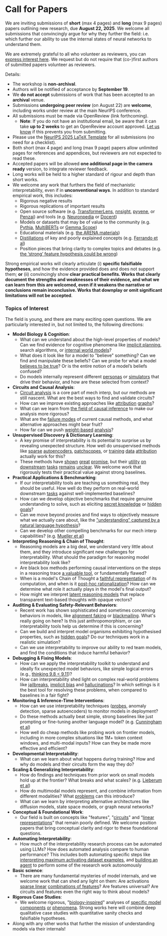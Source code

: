 # Call for Papers
We are inviting submissions of **short** (max 4 pages) and **long** (max 9 pages) papers outlining new research, due **August 22, 2025**. We welcome all submissions that convincingly argue for why they further the field: i.e. which further our ability to use the internal states of neural networks to understand them. 

We are extremely grateful to all who volunteer as reviewers, you can [express interest here](https://www.google.com/url?q=https://docs.google.com/forms/d/e/1FAIpQLSdiw1SJllzoTz_nqzDTzTOGb9DV3W_truQyh-WvYj_QGIi7Mg/viewform?usp%3Ddialog&sa=D&source=editors&ust=1752366543946045&usg=AOvVaw1tlCtIiy7BlOLaq2MTFCe9). We request but do not require that (co-)first authors of submitted papers volunteer as reviewers. 

Details: 
* The workshop is **non-archival**.
* Authors will be notified of acceptance by **September 19**.
* We **do not accept** submissions of work that has been accepted to an **archival** venue.
* Submissions **undergoing peer review** (on August 22) are **welcome**, including works under review at the main NeurIPS conference.
* All submissions must be made via OpenReview (link forthcoming).
  * **Note**: If you do not have an institutional email, be aware that it can take **up to 2 weeks** to get an OpenReview account approved. [Let us know](mailto:neurips2025@mechinterpworkshop.com) if this prevents you from submitting.
* Please use the [NeurIPS 2025 LaTeX Template](https://www.google.com/url?q=https://media.neurips.cc/Conferences/NeurIPS2025/Styles.zip&sa=D&source=editors&ust=1752366543949384&usg=AOvVaw2keROtebPfaZfzb0LnCuHL) for all submissions (no need for a checklist).
* Both short (max 4 page) and long (max 9 page) papers allow unlimited pages for references and appendices, but reviewers are not expected to read these.
* Accepted papers will be allowed **one additional page in the camera ready** version, to integrate reviewer feedback.
* Long works will be held to a higher standard of rigour and depth than short works.
* We welcome any work that furthers the field of mechanistic interpretability, even if in **unconventional ways**. In addition to standard empirical work, this includes:
  * Rigorous negative results
  * Rigorous replications of important results
  * Open source software (e.g. [TransformerLens](https://www.google.com/url?q=https://github.com/neelnanda-io/TransformerLens&sa=D&source=editors&ust=1752366543951789&usg=AOvVaw0NLgBkkvhvbgfhs8LdN1WG), [nnsight](https://www.google.com/url?q=https://github.com/ndif-team/nnsight&sa=D&source=editors&ust=1752366543951966&usg=AOvVaw2SjxOceT-hgvxN28X0_OpD), [pyvene](https://www.google.com/url?q=https://github.com/stanfordnlp/pyvene/tree/main/pyvene/models/mlp&sa=D&source=editors&ust=1752366543952164&usg=AOvVaw2OMnnZT_RkO4WI7Nhr4VLA), or [Penzai](https://www.google.com/url?q=https://github.com/google-deepmind/penzai&sa=D&source=editors&ust=1752366543952360&usg=AOvVaw2unWoRgV3VBb6RceYLZCmo)) and tools (e.g. [Neuronpedia](https://www.google.com/url?q=http://neuronpedia.org&sa=D&source=editors&ust=1752366543952548&usg=AOvVaw2mxufu3QQXEmzd8Ht_j7Um) or [Docent](https://www.google.com/url?q=https://transluce.org/introducing-docent&sa=D&source=editors&ust=1752366543952814&usg=AOvVaw3-NW6WGV7UFFXpxc5wBdFv))
  * Models or datasets that may be of value to the community (e.g. [Pythia](https://www.google.com/url?q=https://arxiv.org/abs/2304.01373&sa=D&source=editors&ust=1752366543953185&usg=AOvVaw1xL6HD4Y6xhIRCsuDzWswl), [MultiBERTs](https://www.google.com/url?q=https://arxiv.org/abs/2106.16163&sa=D&source=editors&ust=1752366543953339&usg=AOvVaw3_4BdYU9aKrkK-OPtvR-CC) or [Gemma Scope](https://www.google.com/url?q=https://arxiv.org/abs/2408.05147&sa=D&source=editors&ust=1752366543953498&usg=AOvVaw0N6hV2tIcy-uY-Ero91yxG))
  * Educational materials (e.g. [the ARENA materials](https://www.google.com/url?q=https://arena3-chapter1-transformer-interp.streamlit.app/&sa=D&source=editors&ust=1752366543953876&usg=AOvVaw3hdOloJ6C7Kkor0TeFrSBN))
  * [Distillations](https://www.google.com/url?q=https://distill.pub/2017/research-debt/&sa=D&source=editors&ust=1752366543954128&usg=AOvVaw1Pk3AFhfoP_n3_W5yCAyl5) of key and poorly explained concepts (e.g. [Ferrando et al](https://www.google.com/url?q=https://arxiv.org/abs/2405.00208&sa=D&source=editors&ust=1752366543954439&usg=AOvVaw1hMCS7rCqWMXn4PoBrPSlq))
  * Position pieces that bring clarity to complex topics and debates (e.g. [the ‘strong’ feature hypothesis could be wrong](https://www.google.com/url?q=https://www.alignmentforum.org/posts/tojtPCCRpKLSHBdpn/the-strong-feature-hypothesis-could-be-wrong&sa=D&source=editors&ust=1752366543955093&usg=AOvVaw1n2dw-wWz5TRlq55aL1eme))

Strong empirical works will clearly articulate (i) **specific falsifiable hypotheses**, and how the evidence provided does and does not support them; **or** (ii) convincingly show **clear practical benefits. Works that clearly document the strengths and weaknesses of their evidence, and what we can learn from this are welcomed, even if it weakens the narrative or conclusions remain inconclusive. Works that downplay or omit significant limitations will not be accepted**. 
### Topics of Interest
The field is young, and there are many exciting open questions. We are particularly interested in, but not limited to, the following directions: 
* **Model Biology & Cognition**:
  * What can we understand about the high-level properties of models? Can we find evidence for cognitive phenomena like [implicit planning](https://www.google.com/url?q=https://transformer-circuits.pub/2025/attribution-graphs/biology.html%23dives-poems&sa=D&source=editors&ust=1752366543958132&usg=AOvVaw14mUKYVfeQKBQs9b3ThPHs), search algorithms, or [internal world models](https://www.google.com/url?q=https://arxiv.org/abs/2210.13382&sa=D&source=editors&ust=1752366543958402&usg=AOvVaw3GzRLy5TEjTFgNJwgDxmtg)?
  * What does it look like for a model to "believe" something? Can we find and manipulate these beliefs? Can we probe for what a model [believes to be true](https://www.google.com/url?q=https://arxiv.org/abs/2310.06824&sa=D&source=editors&ust=1752366543959007&usg=AOvVaw135XT771RpMTJD6nnLmBde)? Or is the entire notion of a model’s beliefs confused?
  * Do models internally represent different [personas](https://www.google.com/url?q=https://arxiv.org/abs/2406.12094&sa=D&source=editors&ust=1752366543959451&usg=AOvVaw0EvNVl690PALs-LtJfqlKD) or [simulators](https://www.google.com/url?q=https://www.nature.com/articles/s41586-023-06647-8&sa=D&source=editors&ust=1752366543959649&usg=AOvVaw3eqDTdGdKNhd1K5cJkKHHC) that drive their behavior, and how are these selected from context?
* **Circuits and Causal Analysis**:
  * [Circuit analysis](https://www.google.com/url?q=https://distill.pub/2020/circuits/zoom-in/&sa=D&source=editors&ust=1752366543960226&usg=AOvVaw2_2mNu21EXIWnwu0AV150P) is a core part of mech interp, but our methods are still nascent. What are the best ways to find and validate circuits?
  * How can we improve existing approaches like [attribution](https://www.google.com/url?q=https://arxiv.org/abs/2406.11944&sa=D&source=editors&ust=1752366543960842&usg=AOvVaw1DkMRGxbjQToUeATQ95XK1) [graphs](https://www.google.com/url?q=https://transformer-circuits.pub/2025/attribution-graphs/methods.html&sa=D&source=editors&ust=1752366543961065&usg=AOvVaw0WUyIyl8D7ne__7ZT6TY1D)?
  * What can we learn from [the field of causal inference](https://www.google.com/url?q=https://arxiv.org/abs/2407.04690&sa=D&source=editors&ust=1752366543961420&usg=AOvVaw2kACTlDMyWNYj-UAB7XwzW) to make our analysis more rigorous?
  * What are the [failure modes](https://www.google.com/url?q=https://arxiv.org/abs/2307.15771&sa=D&source=editors&ust=1752366543961818&usg=AOvVaw1xhZrH7LFMCOMroWNdVVZ8) of current causal methods, and what alternative approaches might bear fruit?
  * How far can we push [weight-based](https://www.google.com/url?q=https://arxiv.org/abs/2301.05217&sa=D&source=editors&ust=1752366543962282&usg=AOvVaw0IBw4glp0NSeSw3qLxD9lz) [analysis](https://www.google.com/url?q=https://arxiv.org/abs/2410.08417&sa=D&source=editors&ust=1752366543962429&usg=AOvVaw3hR266ZtJEooGTYGMb7Khd)?
* **Unsupervised Discovery & Dictionary Learning**:
  * A key promise of interpretability is its potential to surprise us by revealing unexpected structure. How well do unsupervised methods like [sparse](https://www.google.com/url?q=https://arxiv.org/abs/2103.15949&sa=D&source=editors&ust=1752366543963302&usg=AOvVaw1nlXyGowCWE9B7BPIWR63T) [autoencoders](https://www.google.com/url?q=https://transformer-circuits.pub/2023/monosemantic-features&sa=D&source=editors&ust=1752366543963569&usg=AOvVaw01ysqKRRNOij8H61Yobb8r), [patch](https://www.google.com/url?q=https://arxiv.org/abs/2401.06102&sa=D&source=editors&ust=1752366543963727&usg=AOvVaw3Tk8rB0ur9PCKyciK8vrIn)[scopes](https://www.google.com/url?q=https://arxiv.org/abs/2403.10949v2&sa=D&source=editors&ust=1752366543963838&usg=AOvVaw1pLYSSKg_Wb1c55dXnb7u6), or [training](https://www.google.com/url?q=https://proceedings.mlr.press/v70/koh17a?ref%3Dhttps://githubhelp.com&sa=D&source=editors&ust=1752366543964045&usg=AOvVaw0-b_v-oOPk076vl78mT-Xi) [data](https://www.google.com/url?q=https://arxiv.org/abs/2308.03296&sa=D&source=editors&ust=1752366543964227&usg=AOvVaw1NxWPVd1tB9Dka8nd8BkVY) [attribution](https://www.google.com/url?q=https://arxiv.org/abs/2205.11482&sa=D&source=editors&ust=1752366543964388&usg=AOvVaw0phDNXFakvpsE3ujfjtV4J) actually work for this?
  * These methods have [shown](https://www.google.com/url?q=https://transformer-circuits.pub/2024/scaling-monosemanticity/index.html&sa=D&source=editors&ust=1752366543964800&usg=AOvVaw1hH-_y9vAyK74TY-cY1VSj) [great](https://www.google.com/url?q=https://transformer-circuits.pub/2025/attribution-graphs/biology.html&sa=D&source=editors&ust=1752366543965013&usg=AOvVaw3et5tHbrPs2r-3EXKBWhPC) [promise](https://www.google.com/url?q=https://arxiv.org/abs/2503.10965&sa=D&source=editors&ust=1752366543965173&usg=AOvVaw1wP5ECbnfefbNM8UYUMCB8), but their [utility](https://www.google.com/url?q=https://arxiv.org/abs/2502.16681&sa=D&source=editors&ust=1752366543965350&usg=AOvVaw12e00IejW1gHH2xRMw9VM4) [on](https://www.google.com/url?q=https://www.tilderesearch.com/blog/sieve&sa=D&source=editors&ust=1752366543965496&usg=AOvVaw3rN8tmheedpRX72bqDYVwW) [downstream](https://www.google.com/url?q=https://arxiv.org/abs/2501.17148&sa=D&source=editors&ust=1752366543965715&usg=AOvVaw0QLV1QKb2fywY_xoN-8aaR) [tasks](https://www.google.com/url?q=https://transformer-circuits.pub/2024/features-as-classifiers/index.html&sa=D&source=editors&ust=1752366543965916&usg=AOvVaw2TSX3OSCLl1pVV0KpCudzp) [remains](https://www.google.com/url?q=https://arxiv.org/abs/2502.04382&sa=D&source=editors&ust=1752366543966145&usg=AOvVaw2lacC9pvGBcRrJJk0r5QD-) [unclear](https://www.google.com/url?q=https://www.alignmentforum.org/posts/4uXCAJNuPKtKBsi28/negative-results-for-saes-on-downstream-tasks&sa=D&source=editors&ust=1752366543966386&usg=AOvVaw1_eELmdPtKt_Y73kcTOEEg). We welcome work that rigorously tests their practical value against strong baselines.
* **Practical Applications & Benchmarking**:
  * If our interpretability tools are teaching us something real, they should be useful. How well do they perform on real-world downstream [tasks](https://www.google.com/url?q=https://www.lesswrong.com/posts/wGRnzCFcowRCrpX4Y/downstream-applications-as-validation-of-interpretability&sa=D&source=editors&ust=1752366543967584&usg=AOvVaw0gmr1vmAy48H2DSyFoPZ6V) against well-implemented baselines?
  * How can we develop objective benchmarks that require genuine understanding to solve, such as eliciting [secret knowledge](https://www.google.com/url?q=https://arxiv.org/abs/2505.14352&sa=D&source=editors&ust=1752366543968188&usg=AOvVaw26DS7_X8qYE4q7tMjGQQ8s) or [hidden goals](https://www.google.com/url?q=https://arxiv.org/abs/2503.10965&sa=D&source=editors&ust=1752366543968379&usg=AOvVaw1k8wG4X3ZIqUz313ZvuCvF)?
  * Can we move beyond proxies and find ways to objectively measure what we actually care about, like the ["understanding" captured by a natural language hypothesis](https://www.google.com/url?q=https://arxiv.org/abs/2502.04382&sa=D&source=editors&ust=1752366543968981&usg=AOvVaw3Kl-LH8RE8OPQGoIhCaZ4g)?
  * Can we develop other compelling benchmarks for our mech interp capabilities? (e.g. [Mueller et al](https://www.google.com/url?q=https://arxiv.org/abs/2504.13151&sa=D&source=editors&ust=1752366543969387&usg=AOvVaw3TbJNWMTaAUOQSvHrpzBQk))
* **Interpreting Reasoning & Chain of Thought**:
  * Reasoning models are a big deal, we understand very little about them, and they introduce significant new challenges for interpretability. What should the paradigm for reasoning model interpretability look like?
  * Are black box methods performing causal interventions on the steps in a reasoning trace [a valuable tool](https://www.google.com/url?q=https://arxiv.org/abs/2506.19143&sa=D&source=editors&ust=1752366543970664&usg=AOvVaw0D7C3cMzJrlWnlJ84bHoI6), or fundamentally flawed?
  * When is a model's Chain of Thought a [faithful representation](https://www.google.com/url?q=https://arxiv.org/abs/2305.04388&sa=D&source=editors&ust=1752366543971104&usg=AOvVaw3VxRARzbtFwVZMNO0p60Xk) of its computation, and when is it [post-hoc rationalization](https://www.google.com/url?q=https://arxiv.org/abs/2503.08679&sa=D&source=editors&ust=1752366543971385&usg=AOvVaw28bqub4uGpn3aipr51Wmfm)? How can we determine what role it actually plays in the model's final output?
  * How might we interpret [latent reasoning models](https://www.google.com/url?q=https://arxiv.org/abs/2412.06769&sa=D&source=editors&ust=1752366543971923&usg=AOvVaw3B1XYkhBkLaoP8X2WGq6bJ) that replace transparent text-based thoughts with opaque vectors?
* **Auditing & Evaluating Safety-Relevant Behaviors**:
  * Recent work has shown sophisticated and sometimes concerning behaviors in models, like [alignment faking](https://www.google.com/url?q=https://arxiv.org/abs/2412.14093&sa=D&source=editors&ust=1752366543972889&usg=AOvVaw18cGqg8WBqScyGj30shM3J) or [blackmailing](https://www.google.com/url?q=https://www.anthropic.com/research/agentic-misalignment&sa=D&source=editors&ust=1752366543973175&usg=AOvVaw3ZYOnwjL7lliG8fcTQDBJ3). What's really going on here? Is this just anthropomorphism, or can interpretability tools help us determine if this is concerning?
  * Can we build and interpret model organisms exhibiting hypothesised properties, such as [hidden goals](https://www.google.com/url?q=https://arxiv.org/abs/2503.10965&sa=D&source=editors&ust=1752366543974006&usg=AOvVaw20ZZqvUyl77awGbfUinP_T)? Do our techniques work in a realistic simulation?
  * Can we use interpretability to improve our ability to red team models, and find the conditions that induce harmful behavior?
* **Debugging & Fixing Models**:
  * How can we apply the interpretability toolkit to understand and ideally fix unexpected model behaviors, like simple logical errors (e.g., [thinking 9.8 < 9.11](https://www.google.com/url?q=https://transluce.org/observability-interface&sa=D&source=editors&ust=1752366543975357&usg=AOvVaw1N8rRq3pT46GSSXMaar6VA))?
  * How can interpretability shed light on complex real-world problems like [jailbreaks](https://www.google.com/url?q=https://transformer-circuits.pub/2025/attribution-graphs/biology.html%23dives-jailbreak&sa=D&source=editors&ust=1752366543975862&usg=AOvVaw1MfcbwrXM3cTa9vPYhWwqg), [implicit bias](https://www.google.com/url?q=https://arxiv.org/abs/2506.10922&sa=D&source=editors&ust=1752366543976046&usg=AOvVaw2Mg39wehNg8THBjZsNwGOD) and [hallucinations](https://www.google.com/url?q=https://arxiv.org/abs/2411.14257&sa=D&source=editors&ust=1752366543976228&usg=AOvVaw2TPgNe8JRV5lqV6j4LUDrA)? In which settings is it the best tool for resolving these problems, when compared to baselines in a fair fight?
* **Monitoring & Inference-Time Interventions**:
  * How can we use interpretability techniques ([probes](https://www.google.com/url?q=https://arxiv.org/abs/2102.12452&sa=D&source=editors&ust=1752366543977127&usg=AOvVaw2tflPkp2gy8tZ2xGKXcLvL), anomaly detection, sparse autoencoders) to monitor models in deployment?
  * Do these methods actually beat simple, strong baselines like just prompting or fine-tuning another language model? (e.g. [Cunningham et al](https://www.google.com/url?q=https://alignment.anthropic.com/2025/cheap-monitors/&sa=D&source=editors&ust=1752366543977884&usg=AOvVaw0ZEU0foE9JCEGSN9t_yA5d))
  * How well do cheap methods like probing work on frontier models, including in more complex situations like 1M+ token context windows, and multi-modal inputs? How can they be made more effective and efficient?
* **Developmental Interpretability**:
  * What can we learn about what happens during training? How and why do models and their circuits form the way they do?
* **Scaling & Generalizing Interpretability**:
  * How do findings and techniques from prior work on small models hold up at the frontier? What breaks and what scales? (e.g. [Lieberum et al](https://www.google.com/url?q=https://arxiv.org/abs/2307.09458&sa=D&source=editors&ust=1752366543979826&usg=AOvVaw3xr872KSPjtSmkmZ9C7_T_))
  * How do multimodal models represent, and combine information from different modalities? What [problems](https://www.google.com/url?q=https://openreview.net/pdf?id%3DVUhRdZp8ke&sa=D&source=editors&ust=1752366543980346&usg=AOvVaw3CjbCLszgy4VZZcSFfXPFe) can this introduce?
  * What can we learn by interpreting alternative architectures like diffusion models, state space models, or graph neural networks?
* **Conceptual & Foundational Work**:
  * Our field is built on concepts like "features", "[circuits](https://www.google.com/url?q=https://distill.pub/2020/circuits/zoom-in/&sa=D&source=editors&ust=1752366543981419&usg=AOvVaw1qU4pg3tBd2jBI6yLaIaoH)" and “[linear representations](https://www.google.com/url?q=https://transformer-circuits.pub/2024/july-update/index.html%23linear-representations&sa=D&source=editors&ust=1752366543981719&usg=AOvVaw1ruUpTsK-QDRIrvl0y2ve6)” that remain poorly defined. We welcome position papers that bring conceptual clarity and rigor to these foundational questions.
* **Automating Interpretability**:
  * How much of the interpretability research process can be automated using LLMs? How does automated analysis compare to human performance? This includes both automating specific steps like [interpreting maximum activating dataset examples](https://www.google.com/url?q=https://openaipublic.blob.core.windows.net/neuron-explainer/paper/index.html&sa=D&source=editors&ust=1752366543983094&usg=AOvVaw1khenh9NEV3Oc99rVx6XyB), and [building an agent](https://www.google.com/url?q=https://arxiv.org/abs/2404.14394&sa=D&source=editors&ust=1752366543983289&usg=AOvVaw2pWoQ34EKc0c3lwvSn2rRR) to perform some of the research work autonomously
* **Basic science**:
  * There are many fundamental mysteries of model internals, and we welcome work that can shed any light on them: Are activations [sparse linear](https://www.google.com/url?q=https://arxiv.org/abs/1601.03764&sa=D&source=editors&ust=1752366543984238&usg=AOvVaw3McgeuHNAHZfcV4i4GNmvK) [combinations of features](https://www.google.com/url?q=https://transformer-circuits.pub/2022/toy_model/index.html&sa=D&source=editors&ust=1752366543984474&usg=AOvVaw147nSZ6J5tazLx1_hQHkp3)? Are features universal? Are circuits and features even the right way to think about models?
* **Rigorous Case Studies**:
  * We welcome rigorous, "[biology-inspired](https://www.google.com/url?q=https://distill.pub/2020/circuits/curve-circuits/&sa=D&source=editors&ust=1752366543985272&usg=AOvVaw0LEgkDp8YlReyUR9efopnc)" analyses of [specific model](https://www.google.com/url?q=https://arxiv.org/abs/2310.04625&sa=D&source=editors&ust=1752366543985521&usg=AOvVaw0mKARqb1KFpM5OvYpG5d2J) [components](https://www.google.com/url?q=https://transformer-circuits.pub/2024/scaling-monosemanticity/index.html&sa=D&source=editors&ust=1752366543985767&usg=AOvVaw1M34kGlaHtYuSzP2Oei6Dp) [or](https://www.google.com/url?q=https://arxiv.org/abs/2305.01610&sa=D&source=editors&ust=1752366543985912&usg=AOvVaw0AUGUCvZpKu9Ppczta_Bzt) [phenomena](https://www.google.com/url?q=https://arxiv.org/abs/2306.09346&sa=D&source=editors&ust=1752366543986072&usg=AOvVaw1lLfHXlfj_AKHxJ4t0-j8y). Strong works here will combine deep qualitative case studies with quantitative sanity checks and falsifiable hypotheses.
* Along with any other works that further the mission of understanding models via their internals!